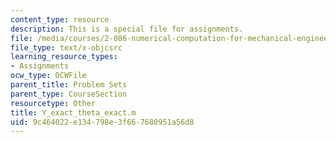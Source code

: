 ```yaml
---
content_type: resource
description: This is a special file for assignments.
file: /media/courses/2-086-numerical-computation-for-mechanical-engineers-fall-2012/9c464022e134798e3f667680951a56d8_Y_exact_theta_exact.m
file_type: text/x-objcsrc
learning_resource_types:
- Assignments
ocw_type: OCWFile
parent_title: Problem Sets
parent_type: CourseSection
resourcetype: Other
title: Y_exact_theta_exact.m
uid: 9c464022-e134-798e-3f66-7680951a56d8
---
```


